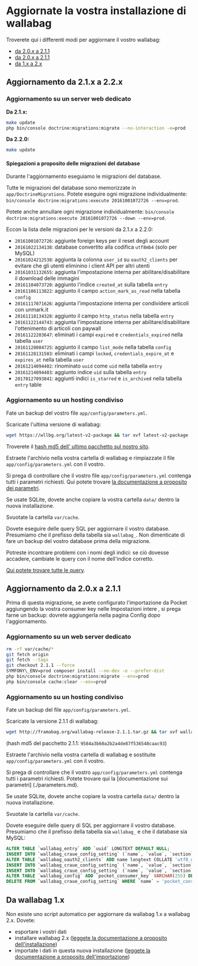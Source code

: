 # Aggiornate la vostra installazione di wallabag

Troverete qui i differenti modi per aggiornare il vostro wallabag:

-   [da 2.0.x a 2.1.1](#aggiornamento-da-2-1-x-a-2-2-x)
-   [da 2.0.x a 2.1.1](#aggiornamento-da-2-0-x-a-2-1-1)
-   [da 1.x a 2.x](#da-wallabag-1-x)

## Aggiornamento da 2.1.x a 2.2.x

### Aggiornamento su un server web dedicato

**Da 2.1.x:**

```bash
make update
php bin/console doctrine:migrations:migrate --no-interaction -e=prod
```

**Da 2.2.0:**

```bash
make update
```

#### Spiegazioni a proposito delle migrazioni del database

Durante l'aggiornamento eseguiamo le migrazioni del database.

Tutte le migrazioni del database sono memorizzate in `app/DoctrineMigrations`. Potete eseguire ogni migrazione individualmente:
`bin/console doctrine:migrations:execute 20161001072726 --env=prod`.

Potete anche annullare ogni migrazione individualmente:
`bin/console doctrine:migrations:execute 20161001072726 --down --env=prod`.

Eccon la lista delle migrazioni per le versioni da 2.1.x a 2.2.0:

-   `20161001072726`: aggiunte foreign keys per il reset degli account
-   `20161022134138`: database convertito alla codifica `utf8mb4` (solo per MySQL)
-   `20161024212538`: aggiunta la colonna `user_id` su `oauth2_clients` per evitare che gli utenti eliminino i client API per altri utenti
-   `20161031132655`: aggiunta l'impostazione interna per abilitare/disabilitare il download delle immagini
-   `20161104073720`: aggiunto l'indice `created_at` sulla tabella `entry`
-   `20161106113822`: aggiunto il campo `action_mark_as_read` nella tabella `config`
-   `20161117071626`: aggiunta l'impostazione interna per condividere articoli con unmark.it
-   `20161118134328`: aggiunto il campo `http_status` nella tabella `entry`
-   `20161122144743`: aggiunta l'impostazione interna per abilitare/disabilitare l'ottenimento di articoli con paywall
-   `20161122203647`: eliminati i campi `expired` e `credentials_expired` nella tabella `user`
-   `20161128084725`: aggiunto il campo `list_mode` nella tabella `config`
-   `20161128131503`: eliminati i campi `locked`, `credentials_expire_at` e
    `expires_at` nella tabella `user`
-   `20161214094402`: rinominato `uuid` come `uid` nella tabella `entry`
-   `20161214094403`: aggiunto indice `uid` sulla tabella `entry`
-   `20170127093841`: aggiunti indici `is_starred` e `is_archived` nella tabella
    `entry` table

### Aggiornamento su un hosting condiviso

Fate un backup del vostro file `app/config/parameters.yml`.

Scaricate l'ultima versione di wallabag:

```bash
wget https://wllbg.org/latest-v2-package && tar xvf latest-v2-package
```

Troverete il [hash md5 dell' ultimo pacchetto sul nostro sito](https://static.wallabag.org/releases/).

Estraete l'archivio nella vostra cartella di wallabag e rimpiazzate il file `app/config/parameters.yml` con il vostro.

Si prega di controllare che il vostro file `app/config/parameters.yml` contenga tutti i parametri richiesti. Qui potete trovare [la documentazione a proposito dei parametri](./parameters.md).

Se usate SQLite, dovete anche copiare la vostra cartella `data/` dentro la nuova installazione.

Svuotate la cartella `var/cache`.

Dovete eseguire delle query SQL per aggiornare il vostro database. Presumiamo che il prefisso della tabella sia `wallabag_`. Non dimenticate di fare un backup del vostro database prima della migrazione.

Potreste incontrare problemi con i nomi degli indici: se ciò dovesse accadere, cambiate le query con il nome dell'indice corretto.

[Qui potete trovare tutte le query](query-upgrade-21-22.md).

## Aggiornamento da 2.0.x a 2.1.1

Prima di questa migrazione, se avete configurato l'importazione da Pocket aggiungendo la vostra consumer key nelle Impostazioni intere , si prega farne un backup: dovrete aggiungerla nella pagina Config dopo l'aggiornamento.

### Aggiornamento su un web server dedicato

```bash
rm -rf var/cache/*
git fetch origin
git fetch --tags
git checkout 2.1.1 --force
SYMFONY\_ENV=prod composer install --no-dev -o --prefer-dist
php bin/console doctrine:migrations:migrate --env=prod
php bin/console cache:clear --env=prod
```

### Aggiornamento su un hosting condiviso

Fate un backup del file `app/config/parameters.yml`. 

Scaricate la versione 2.1.1 di wallabag:

```bash
wget http://framabag.org/wallabag-release-2.1.1.tar.gz && tar xvf wallabag-release-2.1.1.tar.gz
```

(hash md5 del pacchetto 2.1.1: `9584a3b60a2b2a4de87f536548caac93`)

Estraete l'archivio nella vostra cartella di wallabag e sostituite
`app/config/parameters.yml` con il vostro.

Si prega di controllare che il vostro `app/config/parameters.yml` contenga tutti i
parametri richiesti. Potete trovare qui la [documentazione sui parametri]
(./parameters.md).

Se usate SQLite, dovete anche copiare la vostra cartella `data/` dentro
la nuova installazione.

Svuotate la cartella `var/cache`.

Dovete eseguire delle query di SQL per aggiornare il vostro database.
Presumiamo che il prefisso della tabella sia `wallabag_` e che il
database sia MySQL:

```sql
ALTER TABLE `wallabag_entry` ADD `uuid` LONGTEXT DEFAULT NULL;
INSERT INTO `wallabag_craue_config_setting` (`name`, `value`, `section`) VALUES ('share_public', '1', 'entry');
ALTER TABLE `wallabag_oauth2_clients` ADD name longtext COLLATE 'utf8_unicode_ci' DEFAULT NULL;
INSERT INTO `wallabag_craue_config_setting` (`name`, `value`, `section`) VALUES ('import_with_redis', '0', 'import');
INSERT INTO `wallabag_craue_config_setting` (`name`, `value`, `section`) VALUES ('import_with_rabbitmq', '0', 'import');
ALTER TABLE `wallabag_config` ADD `pocket_consumer_key` VARCHAR(255) DEFAULT NULL;
DELETE FROM `wallabag_craue_config_setting` WHERE `name` = 'pocket_consumer_key';
```

Da wallabag 1.x
---------------

Non esiste uno script automatico per aggiornare da wallabag 1.x a
wallabag 2.x. Dovete:

-   esportare i vostri dati
-   installare wallabag 2.x ([leggete la documentazione a proposito dell'installazione](./installation/))
-   importate i dati in questa nuova installazione ([leggete la documentazione a proposito dell'importazione](../user/import/))
